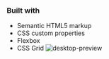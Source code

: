 ### Built with

- Semantic HTML5 markup
- CSS custom properties
- Flexbox
- CSS Grid
![desktop-preview](https://user-images.githubusercontent.com/102330014/211428759-c299ff26-c97e-4cb3-8df4-ddcd796bf203.jpg)
